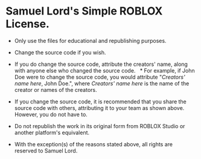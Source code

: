# Samuel Lord's Simple ROBLOX License.

* Only use the files for educational and republishing purposes.

* Change the source code if you wish.

* If you do change the source code, attribute the creators' name, along with anyone else who changed the source code.
  * For example, if John Doe were to change the source code, you would attribute "*Creators' name here*, John Doe.", where *Creators' name here* is the name of the creator or names of the creators.

* If you change the source code, it is recommended that you share the source code with others, attributing it to your team as shown above. However, you do not have to.

* Do not republish the work in its original form from ROBLOX Studio or another platform's equivalent.

* With the exception(s) of the reasons stated above, all rights are reserved to Samuel Lord.
